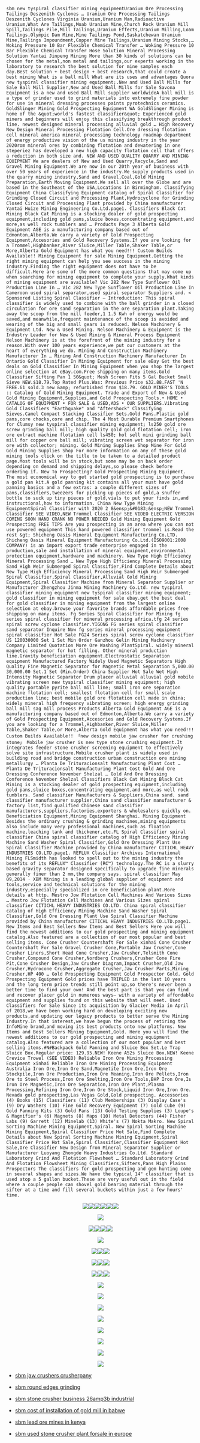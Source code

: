 ```
sbm new tyspiral classifier mining equipmentUranium Ore Processing Tailings Deszenith Cyclones … Uranium Ore Processing Tailings Deszenith Cyclones Virginia Uranium,Uranium Man,Radioactive Uranium,What Are Tailings,Moab Uranium Mine,Church Rock Uranium Mill Spill,Tailings Pile,Mill Tailings,Uranium Effects,Uranium Milling,Loam Tailings,Olympic Dam Mine,Mine Tailings Pond,Saskatchewan Uranium Mine,Tailings Impoundment,Copper Mine Tailings,Uranium Mining Stocks,… Woking Pressure 10 Bar Flexible Chemical Transfer … Woking Pressure 10 Bar Flexible Chemical Transfer Hose Solution Mineral Processing Solution Yantai Jinpeng Mining More than 30 kinds of solutions can be chosen for the metal,non metal and tailings,our experts working in the laboratory to research the best solution for mine samples each day.Best solution + best design + best research,that could create a best mining What is a ball mill What are its uses and advantages Quora new tyspiral classifier mining equipment;.New and Used Ball Mills for Sale Ball Mill Supplier,New and Used Ball Mills for Sale Savona Equipment is a new and used Ball Mill supplier worldwideA ball mill is a type of grinder used to grind materials into extremely fine powder for use in mineral dressing processes paints pyrotechnics ceramics. GoldSlinger Mining Gold Prospecting Equipment WA GoldSlinger Mining is home of the &quot;world's fastest classifier&quot; Experienced gold miners and beginners will enjoy this classifying breakthrough product line. newest designed mineral processing alluvial gold … High Recovery New Design Mineral Processing Flotation Cell.Ore dressing flotation cell mineral america mineral processing technology roadmap department of energy productive vision of the us mining industry in the year 2020rom mineral ores by combining flotation and dewatering in one steperiez has developed a new high capacity flotation cell that offers a reduction in both size and. NEW AND USED QUALITY QUARRY AND MINING EQUIPMENT We are dealers of New and Used Quarry,Recycle,Sand and Gravel Mining Equipment.We are now in our 20th year of business with over 50 years of experience in the industry.We supply products used in the quarry mining industry,Sand and Gravel,Coal,Gold Mining Preparation,Earth Moving Equipment.We sell all over the Globe and are based in the Southeast of the USA,Locations in Birmingham. Classifying Equipment China Classifying Equipment catalog of Spiral Classifier for Grinding Closed Circuit and Processing Plant,Hydrocyclone for Grinding Closed Circuit and Processing Plant provided by China manufacturer Yantai Huize Mining Engineering Co.Ltd.page1. Classifiers Black Cat Mining Black Cat Mining is a stocking dealer of gold prospecting equipment,including gold pans,sluice boxes,concentrating equipment,and more,as well rock tumblers and … Products Page 3 Alberta Gold Equipment AGE is a manufacturing company based out of Edmonton,Alberta.We carry a variety of Gold Prospecting Equipment,Accesories and Gold Recovery Systems.If you are looking for a Trommel,Highbanker,River Sluice,Miller Table,Shaker Table,or More,Alberta Gold Equipment has what you need!!! Custom Builds Available!! Mining Equipment for sale Mining Equipment.Getting the right mining equipment can help you see success in the mining industry.Finding the right equipment does not have to be difficult.Here are some of the more common questions that may come up when searching for mining equipment to complete your supply.What kinds of mining equipment are available? Vic 282 New Type Sunflower Oil Production Line In … Vic 282 New Type Sunflower Oil Production Line In Cameroon used spiral separator,used spiral separator Suppliers and. < Sponsored Listing Spiral Classifier — Introduction: This spiral classifier is widely used to combine with the ball grinder in a closed circulation for ore sand separation in the ore separation plant.Taking away the scoop from the mill feeder,1 1.5 Kwh of energy would be saved,and meanwhile,frequent maintenance of the scoop is avoided and wearing of the big and small gears is reduced. Nelson Machinery & Equipment Ltd. New & Used Mining. Nelson Machinery & Equipment is the Industry Leader for New & Used Mining & Mineral Process Equipment Nelson Machinery is at the forefront of the mining industry for a reason.With over 100 years experience,we put our customers at the heart of everything we do. Mining And Construction Machinery Manufacturer In … Mining And Construction Machinery Manufacturer In Ontario Gold Classifier In Mining Equipment for sale eBay Get the best deals on Gold Classifier In Mining Equipment when you shop the largest online selection at eBay.com.Free shipping on many items.Gold Classifier Sifting Pan 1 50&quot; Mesh Screen Fits 5 Gal Bucket Small Sieve NEW.$18.79.Top Rated Plus.Was: Previous Price $32.88.FAST 'N FREE.61 sold.3 new &amp; refurbished from $18.79. GOLD MINER'S TOOLS :: Catalog of Gold Mining Equipment. Trade and Export of New & Used Gold Mining Equipment,Supplies,and Gold Prospecting Tools.• HOME • CATALOG OF EQUIPMENT • FOR SALE & USED,ADS • OUR SUPPLIERS.Vibrating Gold Classifiers "Earthquake" and "Aftershock" Classifying Sieves.Camel Compact Stacking Classifier Sets.Gold Pans.Plastic gold pans,core chocks,core and chip. The 4 Most Durable Premium Smartphones for Clumsy new tyspiral classifier mining equipment; ls250 gold ore screw grinding ball mill; high quality gold gold flotation cell; iron ore extract machine flotation cell ls450; hot sell mini grinding ball mill for copper ore ball mill; vibrating screen wet separator for iron ore with collector; mining. Gold Mining Supplies Shop Mine For Gold Gold Mining Supplies Shop For more information on any of these gold mining tools click on the title to be taken to a detailed product page.Most tools will be in stock,but some may be on back order depending on demand and shipping delays,so please check before ordering if. New To Prospecting? Gold Prospecting Mining Equipment. The most economical way to get started gold prospecting is to purchase a gold pan kit.A gold panning kit contains all your must have gold panning basics and a few extras: a couple different sizes of pans,classifiers,tweezers for picking up pieces of gold,a snuffer bottle to suck up tiny pieces of gold,vials to put your finds in,and instructional,how to information. China New Type Mining EquipmentSpiral Classifier with 2020 2 8&ensp;&#0183;&ensp;NEW Trommel Classifier SEE VIDEO,NEW Trommel Classifier SEE VIDEO ELECTRIC VERSION COMING SOON HAND CRANK NO POWER NEEDED Gold Mining Equipment Gold Prospecting FREE TIPS Are you prospecting in an area where you can not use powered equipment This hand powered classifier trommel is.Read the rest &gt; Shicheng Oasis Mineral Equipment Manufacturing Co.LTD. Shicheng Oasis Mineral Equipment Manufacturing Co.Ltd.(ISO9001:2008 COMPANY) is an import export trade enterprise engaged in the production,sale and installation of mineral equipment,environmental protection equipment,hardware and machinery. New Type High Efficiency Mineral Processing Sand … New Type High Efficiency Mineral Processing Sand High Weir Submerged Spiral Classifier,Find Complete Details about New Type High Efficiency Mineral Processing Sand High Weir Submerged Spiral Classifier,Spiral Classifier,Alluvial Gold Mining Equipment,Spiral Classifier Machine from Mineral Separator Supplier or Manufacturer Zhengzhou Jinma Mining Machinery Co.Ltd. new tyspiral classifier mining equipment new tyspiral classifier mining equipment; gold classifier in mining equipment for sale ebay.get the best deal for gold classifier in mining equipment from the largest online selection at ebay.browse your favorite brands affordable prices free shipping on many items. Fg Series Spiral Classifier For Mining fg series spiral classifier for mineral processing africa.tfg 24 series spiral screw cyclone classifier.YIGONG FG series spiral classifier sand separator Inquire Now fg series mineral processing equipment spiral classifier Hot Sale FG24 Series spiral screw cyclone classifier US 120030000 Set 1 Set Min Order Ganzhou Gelin Mining Machinery Company Limited Quotation More Ore Washing PlantSpiral. widely mineral magnetic separator for hot filling. Other mineral production line.Gravity beneficiation equipment.Electrostatic Separation equipment Manufactured Factory Widely Used Magnetic Separators High Quality Fine Magnetic Separator for Magnetic Metal Separation 5,000.00 30,000.00 Set.1 Set (Min.Order) China Supplier Hot Sale Wet High Intensity Magnetic Separator Drum placer alluvial alluvial gold mobile vibrating screen new tyspiral classifier mining equipment; high quality portable pyrite ball mill line; small iron ore separation machine flotation cell; smallest flotation cell for small scale production line; best mobile gold ore flotation cell made in china; widely mineral high frequency vibrating screen; high energy grinding ball mill sag mill process Products Alberta Gold Equipment AGE is a manufacturing company based out of Edmonton,Alberta.We carry a variety of Gold Prospecting Equipment,Accesories and Gold Recovery Systems.If you are looking for a Trommel,Highbanker,River Sluice,Miller Table,Shaker Table,or More,Alberta Gold Equipment has what you need!!! Custom Builds Available!! 「new design mobile jaw crusher for crushing stone」 Mobile jaw crusher is new type stone crushing equipment.It integrates feeder stone crusher screening equipment to effectively solve site infrastructure.Mobile crusher plant is widely used in building road and bridge construction urban construction ore mining metallurgy … Planta De Trituracionsalt Manufacturing Plant Cost … Planta De Trituracionsalt Manufacturing Plant Cost Gold And Ore Dressing Conference November Shelzal … Gold And Ore Dressing Conference November Shelzal Classifiers Black Cat Mining Black Cat Mining is a stocking dealer of gold prospecting equipment,including gold pans,sluice boxes,concentrating equipment,and more,as well rock tumblers. Sand classifier Manufacturers & Suppliers,China sand. sand classifier manufacturer supplier,China sand classifier manufacturer & factory list,find qualified Chinese sand classifier manufacturers,suppliers,factories,exporters & wholesalers quickly on. Beneficiation Equipment,Mining Equipment Shanghai. Mining Equipment Besides the ordinary crushing & grinding machines,mining equipments also include many very professional machines,such as floation machine,leaching tank and thickener,etc.FL Spiral Classifier spiral classifier China spiral classifier catalog of High Efficiency Mining Machine Sand Washer Spiral Classifier,Gold Ore Dressing Plant Use Spiral Classifier Machine provided by China manufacturer CITICHL HEAVY INDUSTRIES CO.LTD.page1. REFLUX Classifier Archives International Mining FLSmidth has looked to spell out to the mining industry the benefits of its REFLUX™ Classifier (RC™) technology.The RC is a slurry based gravity separator designed specifically to upgrade fine minerals generally finer than 2 mm,the company says. spiral classifier May 09,2014 · XBM Mining is a leading global supplier of equipment and tools,service and technical solutions for the mining industry,especially specialized in ore beneficiation plant.More details at http. Mestro Jow Flotation Cell Machines And Various Sizes … Mestro Jow Flotation Cell Machines And Various Sizes spiral classifier CITICHL HEAVY INDUSTRIES CO.LTD. China spiral classifier catalog of High Efficiency Mining Machine Sand Washer Spiral Classifier,Gold Ore Dressing Plant Use Spiral Classifier Machine provided by China manufacturer CITICHL HEAVY INDUSTRIES CO.LTD.page1. New Items and Best Sellers New Items and Best Sellers Here you will find the newest additions to our gold prospecting and mining equipment catalog.Also featured are a collection of our most popular and best selling items. Cone Crusher Countershaft For Sale xinhai Cone Crusher Countershaft For Sale Gravel Crusher Cone,Portable Jaw Crusher,Cone Crusher Liners,Short Head Cone Crusher,Jaw Crusher,Telsmith Cone Crusher,Compound Cone Crusher,Nordberg Crushers,Crusher Cone Fire Pit,Cone Crusher Design,Jaw Crusher Diagram,Impact Crusher,Old Jaw Crusher,Hydrocone Crusher,Aggregate Crusher,Jaw Crusher Parts,Mining Crusher,HP 400 … Gold Prospecting Equipment Gold Prospector Gold. Gold Prospecting Equipment Gold prices have TRIPLED in the last 10 years and the long term price trends still point up,so there's never been a better time to find your own! And the best part is that you can find and recover placer gold in numerous ways— with a variety of affordable equipment and supplies found on this website that will meet. Used Classifiers for Sale Since its acquisition by Glacier Media in April of 2018,we have been working hard on developing exciting new products,and updating our legacy products to better serve the Mining Industry.In that interest,we have begun the process of retiring the InfoMine brand,and moving its best products onto new platforms. New Items and Best Sellers Mining Equipment,Gold. Here you will find the newest additions to our gold prospecting and mining equipment catalog.Also featured are a collection of our most popular and best selling items.#N#Backpack Gold Panning and Sluice Box Set.Le Trap Sluice Box.Regular price: 129.95.NEW! Keene A52s Sluice Box.NEW! Keene Crevice Trowel (SEE VIDEO) Reliable Iron Ore Mining Processing Equipment xinhai Reliable Iron Ore Mining Processing Equipment Australia Iron Ore,Iron Ore Sand,Magnetite Iron Ore,Iron Ore Stockpile,Iron Ore Production,Iron Ore Meaning,Iron Ore Pellets,Iron Ore to Steel Process,Iron Ore Smelting,Iron Ore Tools,BHP Iron Ore,Is Iron Ore Magnetic,Iron Ore Separation,Iron Ore Plant,Plasma Processing,Refining Iron Ore,Iron Ore Stock,Liquid Iron Ore,Iron Ore. Nevada gold prospecting,Las Vegas Gold,Gold prospecting. Accessories (4) Books (15) Classifiers (11) Club Memberships (3) Display Case's (9) Dry Washers (10) Fine Gold Recovery Equipment (7) Gold Cube (9) Gold Panning Kits (3) Gold Pans (13) Gold Testing Supplies (3) Loupe's & Magnifier's (6) Magnets (8) Maps (10) Metal Detectors (44) Fisher Labs (9) Garrett (12) Minelab (13) White's (7) Nokta Makro. New Spiral Sorting Machine Mining Equipment,Spiral. New Spiral Sorting Machine Mining Equipment,Spiral Classifier Price Hot Sale,Find Complete Details about New Spiral Sorting Machine Mining Equipment,Spiral Classifier Price Hot Sale,Spiral Classifier,Classifier Equipment Hot Sale,Ore Classifier New Design from Mineral Separator Supplier or Manufacturer Luoyang Zhongde Heavy Industries Co.Ltd. Standard Laboratory Grind And Flotation Flowsheet … Standard Laboratory Grind And Flotation Flowsheet Mining Classifiers,Sifters,Pans High Plains Prospectors The classifiers for gold prospecting and gem hunting come in several shapes and sizes.We have the typical 14" classifier that is used atop a 5 gallon bucket.These are very useful out in the field where a couple people can shovel gold bearing material through the sifter at a time and fill several buckets within just a few hours' time. 
```

<div align="center">
  
<a rel="nofollow" href="https://m.shibang-china.com?f=github&k=sbm+new+tyspiral+classifier+mining+equipment"><img src="https://static.shibang-china.com/en/l.png"></a><img src="https://static.shibang-china.com/en/hw.png"><a rel="nofollow" href="https://m.shibang-china.com/product/?f=github&k=sbm+new+tyspiral+classifier+mining+equipment"><img src="https://static.shibang-china.com/en/p.png"></a><a rel="nofollow" href="https://m.shibang-china.com/cases/?f=github&k=sbm+new+tyspiral+classifier+mining+equipment"><img src="https://static.shibang-china.com/en/c.png"></a><a rel="nofollow" href="https://m.shibang-china.com/news/?f=github&k=sbm+new+tyspiral+classifier+mining+equipment"><img src="https://static.shibang-china.com/en/n.png"></a><a rel="nofollow" href="https://m.shibang-china.com?f=github&k=sbm+new+tyspiral+classifier+mining+equipment"><img src="https://static.shibang-china.com/en/m.png"></a>

<a rel="nofollow" href="https://m.shibang-china.com/product/?f=github&k=sbm+new+tyspiral+classifier+mining+equipment"><img src="https://static.shibang-china.com/en/b.jpg"></a>
  
<a rel="nofollow" href="https://m.shibang-china.com/solution-aggregate.html?f=github&k=sbm+new+tyspiral+classifier+mining+equipment"><img src="https://static.shibang-china.com/en/a.jpg"></a><a rel="nofollow" href="https://m.shibang-china.com/solution-mine.html?f=github&k=sbm+new+tyspiral+classifier+mining+equipment"><img src="https://static.shibang-china.com/en/m.jpg"></a><a rel="nofollow" href="https://m.shibang-china.com/solution-mill.html?f=github&k=sbm+new+tyspiral+classifier+mining+equipment"><img src="https://static.shibang-china.com/en/g.jpg"></a><a rel="nofollow" href="https://m.shibang-china.com/solution-epc.html?f=github&k=sbm+new+tyspiral+classifier+mining+equipment"><img src="https://static.shibang-china.com/en/e.jpg"></a>

<a rel="nofollow" href="https://m.shibang-china.com/product/?f=github&k=sbm+new+tyspiral+classifier+mining+equipment"><img src="https://static.shibang-china.com/en/a-p.png"></a>

<a rel="nofollow" href="https://m.shibang-china.com/product/crusher/c6x.html?f=github&k=sbm+new+tyspiral+classifier+mining+equipment"><img src="https://static.shibang-china.com/en/j.jpg"></a><a rel="nofollow" href="https://m.shibang-china.com/product/crusher/ci5x.html?f=github&k=sbm+new+tyspiral+classifier+mining+equipment"><img src="https://static.shibang-china.com/en/i.jpg"></a><a rel="nofollow" href="https://m.shibang-china.com/product/crusher/hst.html?f=github&k=sbm+new+tyspiral+classifier+mining+equipment"><img src="https://static.shibang-china.com/en/c.jpg"></a>

<a rel="nofollow" href="https://m.shibang-china.com/product/mill/mtw.html?f=github&k=sbm+new+tyspiral+classifier+mining+equipment"><img src="https://static.shibang-china.com/en/mtw.jpg"></a><a rel="nofollow" href="https://m.shibang-china.com/product/mill/scm.html?f=github&k=sbm+new+tyspiral+classifier+mining+equipment"><img src="https://static.shibang-china.com/en/scm.jpg"></a><a rel="nofollow" href="https://m.shibang-china.com/product/mill/lm.html?f=github&k=sbm+new+tyspiral+classifier+mining+equipment"><img src="https://static.shibang-china.com/en/lm.jpg"></a>

<a rel="nofollow" href="https://m.shibang-china.com/product/sand/vsi6x.html?f=github&k=sbm+new+tyspiral+classifier+mining+equipment"><img src="https://static.shibang-china.com/en/6x.jpg"></a><a rel="nofollow" href="https://m.shibang-china.com/product/sand/vu.html?f=github&k=sbm+new+tyspiral+classifier+mining+equipment"><img src="https://static.shibang-china.com/en/vu.jpg"></a><a rel="nofollow" href="https://m.shibang-china.com/product/mobile/klun.html?f=github&k=sbm+new+tyspiral+classifier+mining+equipment"><img src="https://static.shibang-china.com/en/k.jpg"></a>

<a rel="nofollow" href="https://m.shibang-china.com/cases/?f=github&k=sbm+new+tyspiral+classifier+mining+equipment"><img src="https://static.shibang-china.com/en/case.png"></a>

<a rel="nofollow" href="https://m.shibang-china.com/cases/aggregate/202.html?f=github&k=sbm+new+tyspiral+classifier+mining+equipment"><img src="https://static.shibang-china.com/en/c-1.jpg"></a>

<a rel="nofollow" href="https://m.shibang-china.com/cases/aggregate/203.html?f=github&k=sbm+new+tyspiral+classifier+mining+equipment"><img src="https://static.shibang-china.com/en/c-2.jpg"></a>

<a rel="nofollow" href="https://m.shibang-china.com/cases/mill/123.html?f=github&k=sbm+new+tyspiral+classifier+mining+equipment"><img src="https://static.shibang-china.com/en/c-3.jpg"></a>

<a rel="nofollow" href="https://m.shibang-china.com/contact_us.html?f=github&k=sbm+new+tyspiral+classifier+mining+equipment"><img src="https://static.shibang-china.com/en/contact.png"></a>

<a rel="nofollow" href="https://swt.shibang-china.com/?f=github&k=sbm+new+tyspiral+classifier+mining+equipment"><img src="https://static.shibang-china.com/en/chat.png"></a>

<a rel="nofollow" href="https://whatsapp.shibangsoft.com/WhatsApp.php?f=github&k=sbm+new+tyspiral+classifier+mining+equipment"><img src="https://static.shibang-china.com/en/whatsapp.png"></a>

<a rel="nofollow" href="https://m.shibang-china.com/?f=github&k=sbm+new+tyspiral+classifier+mining+equipment"><img src="https://static.shibang-china.com/en/website.png"></a>

</div>


* [sbm jaw crushers crusherpany](sbm%20jaw%20crushers%20crusherpany.md)

* [sbm round edges grinding](sbm%20round%20edges%20grinding.md)

* [sbm stone crusher business 26amp3b industrial](sbm%20stone%20crusher%20business%2026amp3b%20industrial.md)

* [sbm cost of installation of gold mill in babwe](sbm%20cost%20of%20installation%20of%20gold%20mill%20in%20babwe.md)

* [sbm lead ore mines in kenya](sbm%20lead%20ore%20mines%20in%20kenya.md)

* [sbm used stone crusher plant forsale in europe](sbm%20used%20stone%20crusher%20plant%20forsale%20in%20europe.md)